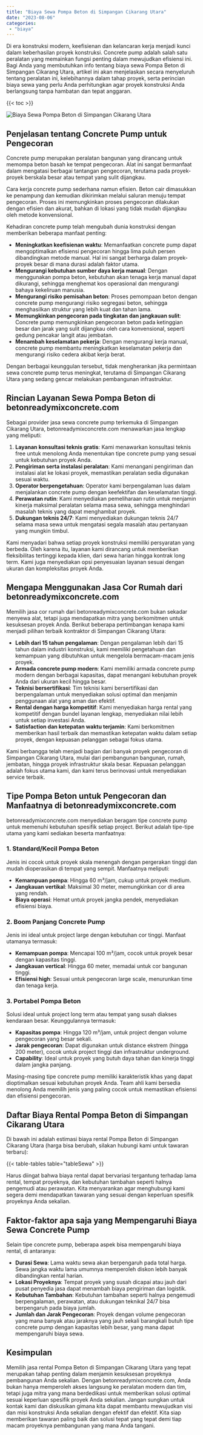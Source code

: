 ```yaml
---
title: "Biaya Sewa Pompa Beton di Simpangan Cikarang Utara"
date: "2023-08-06"
categories: 
 - "biaya"
---
```


Di era konstruksi modern, keefisienan dan kelancaran kerja menjadi kunci dalam keberhasilan proyek konstruksi. Concrete pump adalah salah satu peralatan yang memainkan fungsi penting dalam mewujudkan efisiensi ini. Bagi Anda yang membutuhkan info tentang biaya sewa Pompa Beton di Simpangan Cikarang Utara, artikel ini akan menjelaskan secara menyeluruh tentang peralatan ini, kelebihannya dalam tahap proyek, serta perincian biaya sewa yang perlu Anda perhitungkan agar proyek konstruksi Anda berlangsung tanpa hambatan dan tepat anggaran.

{{< toc >}}

![Biaya Sewa Pompa Beton di Simpangan Cikarang Utara](https://betoncor8.github.io/pump/concrete-pump%20(20).png)

## Penjelasan tentang Concrete Pump untuk Pengecoran

Concrete pump merupakan peralatan bangunan yang dirancang untuk memompa beton basah ke tempat pengecoran. Alat ini sangat bermanfaat dalam mengatasi berbagai tantangan pengecoran, terutama pada proyek-proyek berskala besar atau tempat yang sulit dijangkau.

Cara kerja concrete pump sederhana namun efisien. Beton cair dimasukkan ke penampung dan kemudian dikirimkan melalui saluran menuju tempat pengecoran. Proses ini memungkinkan proses pengecoran dilakukan dengan efisien dan akurat, bahkan di lokasi yang tidak mudah dijangkau oleh metode konvensional.

Kehadiran concrete pump telah mengubah dunia konstruksi dengan memberikan beberapa manfaat penting:

- **Meningkatkan keefisienan waktu**: Memanfaatkan concrete pump dapat mengoptimalkan efisiensi pengecoran hingga lima puluh persen dibandingkan metode manual. Hal ini sangat berharga dalam proyek-proyek besar di mana durasi adalah faktor utama.
- **Mengurangi kebutuhan sumber daya kerja manual**: Dengan menggunakan pompa beton, kebutuhan akan tenaga kerja manual dapat dikurangi, sehingga menghemat kos operasional dan mengurangi bahaya kekeliruan manusia.
- **Mengurangi risiko pemisahan beton**: Proses pemompaan beton dengan concrete pump mengurangi risiko segregasi beton, sehingga menghasilkan struktur yang lebih kuat dan tahan lama.
- **Memungkinkan pengecoran pada tingkatan dan jangkauan sulit**: Concrete pump memungkinkan pengecoran beton pada ketinggian besar dan jarak yang sulit dijangkau oleh cara konvensional, seperti gedung pencakar langit atau jembatan.
- **Menambah keselamatan pekerja**: Dengan mengurangi kerja manual, concrete pump membantu meningkatkan keselamatan pekerja dan mengurangi risiko cedera akibat kerja berat.

Dengan berbagai keunggulan tersebut, tidak mengherankan jika permintaan sewa concrete pump terus meningkat, terutama di Simpangan Cikarang Utara yang sedang gencar melakukan pembangunan infrastruktur.

## Rincian Layanan Sewa Pompa Beton di betonreadymixconcrete.com

Sebagai provider jasa sewa concrete pump terkemuka di Simpangan Cikarang Utara, betonreadymixconcrete.com menawarkan jasa lengkap yang meliputi:

1. **Layanan konsultasi teknis gratis**: Kami menawarkan konsultasi teknis free untuk menolong Anda menentukan tipe concrete pump yang sesuai untuk kebutuhan proyek Anda.
2. **Pengiriman serta instalasi peralatan**: Kami menangani pengiriman dan instalasi alat ke lokasi proyek, memastikan peralatan sedia digunakan sesuai waktu.
3. **Operator berpengetahuan**: Operator kami berpengalaman luas dalam menjalankan concrete pump dengan keefektifan dan keselamatan tinggi.
4. **Perawatan rutin**: Kami menyediakan pemeliharaan rutin untuk menjamin kinerja maksimal peralatan selama masa sewa, sehingga menghindari masalah teknis yang dapat menghambat proyek.
5. **Dukungan teknis 24/7**: Kami menyediakan dukungan teknis 24/7 selama masa sewa untuk mengatasi segala masalah atau pertanyaan yang mungkin timbul.

Kami menyadari bahwa setiap proyek konstruksi memiliki persyaratan yang berbeda. Oleh karena itu, layanan kami dirancang untuk memberikan fleksibilitas tertinggi kepada klien, dari sewa harian hingga kontrak long term. Kami juga menyediakan opsi penyesuaian layanan sesuai dengan ukuran dan kompleksitas proyek Anda.

## Mengapa Menggunakan Jasa Cor Rumah dari betonreadymixconcrete.com

Memilih jasa cor rumah dari betonreadymixconcrete.com bukan sekadar menyewa alat, tetapi juga mendapatkan mitra yang berkomitmen untuk kesuksesan proyek Anda. Berikut beberapa pertimbangan kenapa kami menjadi pilihan terbaik kontraktor di Simpangan Cikarang Utara:

- **Lebih dari 15 tahun pengalaman**: Dengan pengalaman lebih dari 15 tahun dalam industri konstruksi, kami memiliki pengetahuan dan kemampuan yang dibutuhkan untuk mengelola bermacam-macam jenis proyek.
- **Armada concrete pump modern**: Kami memiliki armada concrete pump modern dengan berbagai kapasitas, dapat menangani kebutuhan proyek Anda dari ukuran kecil hingga besar.
- **Teknisi bersertifikasi**: Tim teknisi kami bersertifikasi dan berpengalaman untuk menyediakan solusi optimal dan menjamin penggunaan alat yang aman dan efektif.
- **Rental dengan harga kompetitif**: Kami menyediakan harga rental yang kompetitif dengan bundel layanan lengkap, menyediakan nilai lebih untuk setiap investasi Anda.
- **Satisfaction dan ketepatan waktu terjamin**: Kami berkomitmen memberikan hasil terbaik dan memastikan ketepatan waktu dalam setiap proyek, dengan kepuasan pelanggan sebagai fokus utama.

Kami berbangga telah menjadi bagian dari banyak proyek pengecoran di Simpangan Cikarang Utara, mulai dari pembangunan bangunan, rumah, jembatan, hingga proyek infrastruktur skala besar. Kepuasan pelanggan adalah fokus utama kami, dan kami terus berinovasi untuk menyediakan service terbaik.

## Tipe Pompa Beton untuk Pengecoran dan Manfaatnya di betonreadymixconcrete.com

betonreadymixconcrete.com menyediakan beragam tipe concrete pump untuk memenuhi kebutuhan spesifik setiap project. Berikut adalah tipe-tipe utama yang kami sediakan beserta manfaatnya:

### 1\. Standard/Kecil Pompa Beton

Jenis ini cocok untuk proyek skala menengah dengan pergerakan tinggi dan mudah dioperasikan di tempat yang sempit. Manfaatnya meliputi:

- **Kemampuan pompa**: Hingga 60 m³/jam, cukup untuk proyek medium.
- **Jangkauan vertikal**: Maksimal 30 meter, memungkinkan cor di area yang rendah.
- **Biaya operasi**: Hemat untuk proyek jangka pendek, menyediakan efisiensi biaya.

### 2\. Boom Panjang Concrete Pump

Jenis ini ideal untuk project large dengan kebutuhan cor tinggi. Manfaat utamanya termasuk:

- **Kemampuan pompa**: Mencapai 100 m³/jam, cocok untuk proyek besar dengan kapasitas tinggi.
- **Jangkauan vertical**: Hingga 60 meter, memadai untuk cor bangunan tinggi.
- **Efisiensi high**: Sesuai untuk pengecoran large scale, menurunkan time dan tenaga kerja.

### 3\. Portabel Pompa Beton

Solusi ideal untuk project long term atau tempat yang susah diakses kendaraan besar. Keunggulannya termasuk:

- **Kapasitas pompa**: Hingga 120 m³/jam, untuk project dengan volume pengecoran yang besar sekali.
- **Jarak pengecoran**: Dapat digunakan untuk distance ekstrem (hingga 200 meter), cocok untuk project tinggi dan infrastruktur underground.
- **Capability**: Ideal untuk proyek yang butuh daya tahan dan kinerja tinggi dalam jangka panjang.

Masing-masing tipe concrete pump memiliki karakteristik khas yang dapat dioptimalkan sesuai kebutuhan proyek Anda. Team ahli kami bersedia menolong Anda memilih jenis yang paling cocok untuk memastikan efisiensi dan efisiensi pengecoran.

## Daftar Biaya Rental Pompa Beton di Simpangan Cikarang Utara

Di bawah ini adalah estimasi biaya rental Pompa Beton di Simpangan Cikarang Utara (harga bisa berubah, silakan hubungi kami untuk tawaran terbaru):

{{< table-tables table="tableSewa" >}}

Harus diingat bahwa biaya rental dapat bervariasi tergantung terhadap lama rental, tempat proyeknya, dan kebutuhan tambahan seperti halnya pengemudi atau perawatan. Kita menyarankan agar menghubungi kami segera demi mendapatkan tawaran yang sesuai dengan keperluan spesifik proyeknya Anda sekalian.

## Faktor-faktor apa saja yang Mempengaruhi Biaya Sewa Concrete Pump

Selain tipe concrete pump, beberapa aspek bisa mempengaruhi biaya rental, di antaranya:

- **Durasi Sewa**: Lama waktu sewa akan berpengaruh pada total harga. Sewa jangka waktu lama umumnya memperoleh diskon lebih banyak dibandingkan rental harian.
- **Lokasi Proyeknya**: Tempat proyek yang susah dicapai atau jauh dari pusat penyedia jasa dapat menambah biaya pengiriman dan logistik.
- **Kebutuhan Tambahan**: Kebutuhan tambahan seperti halnya pengemudi berpengalaman, perawatan, atau dukungan teknikal 24/7 bisa berpengaruh pada biaya jumlah.
- **Jumlah dan Jarak Pengecoran**: Proyek dengan volume pengecoran yang mana banyak atau jaraknya yang jauh sekali barangkali butuh tipe concrete pump dengan kapasitas lebih besar, yang mana dapat mempengaruhi biaya sewa.

## Kesimpulan

Memilih jasa rental Pompa Beton di Simpangan Cikarang Utara yang tepat merupakan tahap penting dalam menjamin kesuksesan proyeknya pembangunan Anda sekalian. Dengan betonreadymixconcrete.com, Anda bukan hanya memperoleh akses langsung ke peralatan modern dan tim, tetapi juga mitra yang mana berdedikasi untuk memberikan solusi optimal sesuai keperluan spesifik proyek Anda sekalian. Jangan sungkan untuk kontak kami dan diskusikan gimana kita dapat membantu mewujudkan visi dan misi konstruksi Anda sekalian dengan efektif dan efektif. Kita siap memberikan tawaran paling baik dan solusi tepat yang tepat demi tiap macam proyeknya pembangunan yang mana Anda tangani.
